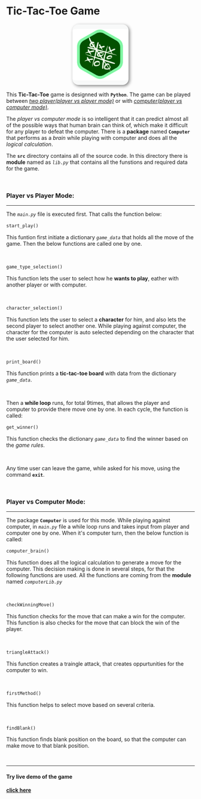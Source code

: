# Tic-Tac-Toe Game



<p align=center>
    <img src="tic-tac-toe.png" alt="Board" width="25%" style="; min-width:150px; background-color: #F8F9F9; border-radius: 16px; padding: 12px 0; box-shadow: 3px 3px 9px gray" />
</p>



This **Tic-Tac-Toe** game is designned with **`Python`**. The game can be played between [*two player(player vs player mode)*](#-player-vs-player-mode) or with [*computer(player vs computer mode)*](#-player-vs-computer-mode). 

The *player vs computer mode* is so intelligent that it can predict almost all of the possible ways that human brain can think of, which make it difficult for any player to defeat the computer. There is a **package** named **`Computer`** that performs as a *brain* while playing with computer and does all the *logical calculation*.

The **`src`** directory contains all of the source code. In this directory there is **module** named as *`lib.py`*  that contains all the funstions and required data for the game.

<br/>

### Player vs Player Mode:

------

The *`main.py`* file is executed first. That calls the function below:

```python
start_play() 
```

This funtion first initiate a dictionary *`game_data`* that holds all the move of the game.  Then the below functions are called one by one.

<br/>

```python
game_type_selection()
```

This function lets the user to select how he **wants to play**, eather with another player or with computer. 

<br/>

```python
character_selection()
```

This function lets the user to select a **character** for him, and also lets the second player to select another one. While playing against computer, the character for the computer is auto selected depending on the character that the user selected for him.

<br/>

```python
print_board()
```

This function prints a **tic-tac-toe board** with data from the dictionary  *`game_data`*. 

<br/>

Then a **while loop** runs, for total 9times, that allows the player and computer to provide there move one by one. In each cycle, the function is called: 

```python
get_winner()
```

This function checks the dictionary *`game_data`* to find the winner based on the *game rules*.

<br/>

Any time user can leave the game, while asked for his move, using the command **`exit`**.

<br/>

### Player vs Computer Mode:

---

The package **`Computer`** is used for this mode. While playing against computer, in *`main.py`* file a while loop runs and takes input from player and computer one by one. When it's computer turn, then the below function is called:

```python
computer_brain()
```

This function does all the logical calculation to generate a move for the computer. This decision making is done in several steps, for that the following functions are used. All the functions are coming from the **module** named *`computerLib.py`* 

<br/>

```python
checkWinningMove()
```

This function checks for the move that can make a win for the computer. This function is also checks for the move that can block the win of the player.

<br/>

```python
triangleAttack()
```

This function creates a traingle attack, that creates oppurtunities for the computer to win.

<br/>

```python
firstMethod()
```

This function helps to select move based on several criteria.

<br/>

```python
findBlank()
```

This function finds blank position on the board, so that the computer can make move to that blank position.

<br/>

---

#### Try live demo of the game

[**click here**](https://www.google.com/search?q=tic+tac+toe)

